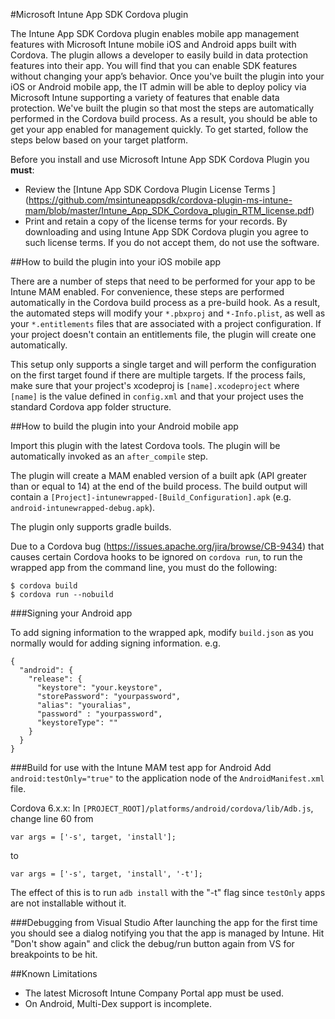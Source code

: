 #Microsoft Intune App SDK Cordova plugin 

The Intune App SDK Cordova plugin enables mobile app management features with Microsoft Intune mobile iOS and Android apps built with Cordova. The plugin allows a developer to easily build in data protection features into their app. You will find that you can enable SDK features without changing your app’s behavior. Once you've built the plugin into your iOS or Android mobile app, the IT admin will be able to deploy policy via Microsoft Intune supporting a variety of features that enable data protection. We've built the plugin so that most the steps are automatically performed in the Cordova build process. As a result, you should be able to get your app enabled for management quickly. To get started, follow the steps below based on your target platform.

Before you install and use Microsoft Intune App SDK Cordova Plugin you **must**:
* Review the [Intune App SDK Cordova Plugin License Terms ] (https://github.com/msintuneappsdk/cordova-plugin-ms-intune-mam/blob/master/Intune_App_SDK_Cordova_plugin_RTM_license.pdf) 
* Print and retain a copy of the license terms for your records.
By downloading and using Intune App SDK Cordova plugin you agree to such license terms.  If you do not accept them, do not use the software.




##How to build the plugin into your iOS mobile app

There are a number of steps that need to be performed for your app to be Intune MAM enabled. For convenience, these steps are performed automatically in the Cordova build process as a pre-build hook. As a result, the automated steps will modify your `*.pbxproj` and `*-Info.plist`, as well as your `*.entitlements` files that are associated with a project configuration. If your project doesn't contain an entitlements file, the plugin will create one automatically.

This setup only supports a single target and will perform the configuration on the first target found if there are multiple targets. If the process fails, make sure that your project's xcodeproj is `[name].xcodeproject` where `[name]` is the value defined in `config.xml` and that your project uses the standard Cordova app folder structure.

##How to build the plugin into your Android mobile app

Import this plugin with the latest Cordova tools. The plugin will be automatically invoked as an `after_compile` step.

The plugin will create a MAM enabled version of a built apk (API greater than or equal to 14) at the end of the build process. The build output will contain a `[Project]-intunewrapped-[Build_Configuration].apk` (e.g. `android-intunewrapped-debug.apk`).

The plugin only supports gradle builds.

Due to a Cordova bug (https://issues.apache.org/jira/browse/CB-9434) that causes certain Cordova hooks to be ignored on `cordova run`, to run the wrapped app from the command line, you must do the following:
```
$ cordova build
$ cordova run --nobuild
```


###Signing your Android app

To add signing information to the wrapped apk, modify `build.json` as you normally would for adding signing information. e.g.
```
{
  "android": {
    "release": {
      "keystore": "your.keystore",
      "storePassword": "yourpassword",
      "alias": "youralias",
      "password" : "yourpassword",
      "keystoreType": ""
    }
  }
}
```

###Build for use with the Intune MAM test app for Android
Add `android:testOnly="true"` to the application node of the `AndroidManifest.xml` file.

Cordova 6.x.x:
In `[PROJECT_ROOT]/platforms/android/cordova/lib/Adb.js`, change line 60 from
```
var args = ['-s', target, 'install'];
```
to
```
var args = ['-s', target, 'install', '-t'];
```

The effect of this is to run `adb install` with the "-t" flag since `testOnly` apps are not installable without it.

###Debugging from Visual Studio
After launching the app for the first time you should see a dialog notifying you that the app is managed by Intune. Hit "Don't show again" and click the debug/run button again from VS for breakpoints to be hit.

##Known Limitations
* The latest Microsoft Intune Company Portal app must be used.
* On Android, Multi-Dex support is incomplete.
